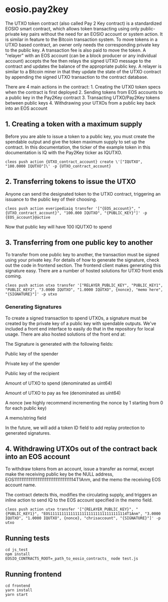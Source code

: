 # eosio.pay2key

The UTXO token contract (also called Pay 2 Key contract) is a standardized EOSIO smart contract, which allows token transacting using only public-private key pairs without the need for an EOSIO account or system action. It is similar in feature to the Bitcoin transaction system. To move tokens in a UTXO based contract, an owner only needs the corresponding private key to the public key. A transaction fee is also paid to move the token. A "relayer" with an EOS account (can be a block producer or any individual account) accepts the fee then relays the signed UTXO message to the contract and updates the balance of the appropriate public key. A relayer is similar to a Bitcoin miner in that they update the state of the UTXO contract by appending the signed UTXO transaction to the contract database.   

There are 4 main actions in the contract: 1. Creating the UTXO token specs when the contract is first deployed 2. Sending tokens from EOS accounts to a public key in the Pay2Key contract 3. Transacting UTXO/Pay2Key tokens between public keys 4. Withdrawing your UTXOs from a public key back into an EOS account  

## 1. Creating a token with a maximum supply

Before you are able to issue a token to a public key, you must create the spendable output and give the token maximum supply to set up the contract. In this documentation, the ticker of the example token in this documentation is IQ with the Pay2Key ticker as IQUTXO. 

```
cleos push action {UTXO_contract_account} create \'["IQUTXO", "100.0000 IQUTXO"]\' -p {UTXO_contract_account}
```

## 2. Transferring tokens to issue the UTXO

Anyone can send the designated token to the UTXO contract, triggering an issuance to the public key of their choosing.
```
cleos push action everipediaiq transfer '["{EOS_account}", "{UTXO_contract_account}", "100.000 IQUTXO", "{PUBLIC_KEY}"]' -p {EOS_account}@active
```
Now that public key will have 100 IQUTXO to spend

## 3. Transferring from one public key to another

To transfer from one public key to another, the transaction must be signed using your private key. For details of how to generate the signature, check out the code in frontend section. The frontend client makes generating this signature easy. There are a number of hosted solutions for UTXO front ends coming. 

```
cleos push action utxo transfer '["RELAYER_PUBLIC_KEY", "PUBLIC_KEY1", "PUBLIC_KEY2", "3.0000 IQUTXO", "1.0000 IQUTXO", {nonce}, "memo here", "{SIGNATURE}"]' -p utxo
```

### Generating Signatures 
To create a signed transaction to spend UTXOs, a signature must be created by the private key of a public key with spendable outputs. We've included a front end interface to easily do that in the repository for local usage. There are also hosted solutions of the front end at: 


The Signature is generated with the following fields:

Public key of the spender

Private key of the spender

Public key of the recipient  

Amount of UTXO to spend (denominated as uint64)

Amount of UTXO to pay as fee (denominated as uint64)

A nonce (we highly recommend incrementing the nonce by 1 starting from 0 for each public key) 

A memo/string field

In the future, we will add a token ID field to add replay protection to generated signatures. 

## 4. Withdrawing UTXOs out of the contract back into an EOS account

To withdraw tokens from an account, issue a transfer as normal, except make the receiving public key be the NULL address, EOS1111111111111111111111111111111114T1Anm, and the memo the receiving EOS account name.

The contract detects this, modifies the circulating supply, and triggers an inline action to send IQ to the EOS account specified in the memo field.

```
cleos push action utxo transfer '["{RELAYER_PUBLIC_KEY}", "{PUBLIC_KEY1}", "EOS1111111111111111111111111111111114T1Anm", "3.0000 IQUTXO", "1.0000 IQUTXO", {nonce}, "chrisaccount", "{SIGNATURE}"]' -p utxo
```



## Running tests
```
cd js_test
npm install
EOSIO_CONTRACTS_ROOT=_path_to_eosio_contracts_ node test.js
```

## Running frontend
```
cd frontend
yarn install
yarn start
```

